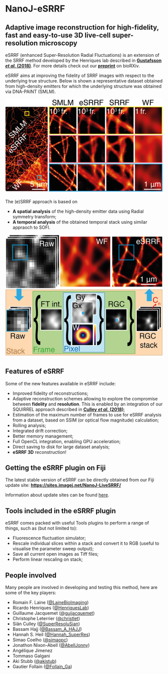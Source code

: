 # NanoJ-eSRRF

## Adaptive image reconstruction for high-fidelity, fast and easy-to-use 3D live-cell super-resolution microscopy

eSRRF (enhanced Super-Resolution Radial Fluctuations) is an extension of the SRRF method developed by the Henriques lab described in **[Gustafsson _et al._ (2018)](http://www.nature.com/articles/ncomms12471)**. For more details check out our **[preprint](https://doi.org/10.1101/2022.04.07.487490)** on bioRXiv. 

eSRRF aims at improving the fidelity of SRRF images with respect to the underlying true structure. Below is shown a representative dataset obtained from high-density emitters for which the underlying structure was obtained via DNA-PAINT (SMLM). 


<img src="https://github.com/HenriquesLab/NanoJ-eSRRF/blob/master/wiki_files/eSRRF_showcase.png" width="500"/>

The (e)SRRF approach is based on
* **A spatial analysis** of the high-density emitter data using Radial symmetry transform;
* **A temporal analysis** of the obtained temporal stack using similar appraoch to SOFI.

<img src="https://github.com/HenriquesLab/NanoJ-eSRRF/blob/master/wiki_files/eSRRF_method.png" width="500"/>

## Features of eSRRF

Some of the new features available in eSRRF include:
* Improved fidelity of reconstructions;
* Adaptive reconstruction schemes allowing to explore the compromise between **fidelity** and **resolution**. This is enabled by an integration of our SQUIRREL approach described in **[Culley _et al._ (2018)](https://doi.org/10.1038/nmeth.4605)**;
* Estimation of the maximum number of frames to use for eSRRF analysis from a dataset, based on SSIM (or optical flow magnitude) calculation;
* Rolling analysis;
* Integrated drift correction;
* Better memory management;
* Full OpenCL integration, enabling GPU acceleration;
* Direct saving to disk for large dataset analysis;
* **eSRRF 3D** reconstruction!

## Getting the eSRRF plugin on Fiji

The latest stable version of eSRRF can be directly obtained from our Fiji update site: **https://sites.imagej.net/NanoJ-LiveSRRF/**

Information about update sites can be found [here](https://imagej.net/update-sites/).


## Tools included in the eSRRF plugin

eSRRF comes packed with useful Tools plugins to perform a range of things, such as (but not limited to):
* Fluorescence fluctuation simulator;
* Rescale individual slices within a stack and convert it to RGB (useful to visualise the parameter sweep output);
* Save all current open images as Tiff files;
* Perform linear rescaling on stack;

## People involved

Many people are involved in developing and testing this method, here are some of the key players:
* Romain F. Laine ([@LaineBioImaging](https://twitter.com/LaineBioImaging))
* Ricardo Henriques ([@HenriquesLab](https://twitter.com/HenriquesLab))
* Guillaume Jacquemet ([@guijacquemet](https://twitter.com/guijacquemet))
* Christophe Leterrier ([@christlet](https://twitter.com/christlet))
* Siân Culley ([@SuperResoluSian](https://twitter.com/SuperResoluSian))
* Bassam Hajj ([@Bassam_A_HAJJ](https://twitter.com/Bassam_A_HAJJ))
* Hannah S. Heil ([@Hannah_SuperRes](https://twitter.com/hannah_superres))
* Simao Coelho ([@simaopc](https://twitter.com/simaopc))
* Jonathon Nixon-Abell ([@AbellJonny](https://twitter.com/AbellJonny))
* Angélique Jimenez 
* Tommaso Galgani
* Aki Stubb ([@akistub](https://twitter.com/akistub))
* Gautier Follain ([@Follain_Ga](https://twitter.com/Follain_Ga))
